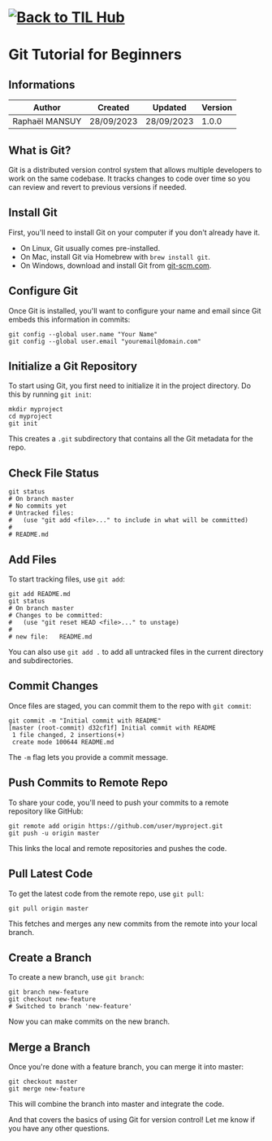 # [![Back to TIL Hub](https://img.shields.io/badge/←%20Back%20to-TIL%20Hub-blue?style=for-the-badge)](../README.md)
# Git Tutorial for Beginners

## Informations

| Author         | Created    | Updated    | Version |
| -------------- | ---------- | ---------- | ------- |
| Raphaël MANSUY | 28/09/2023 | 28/09/2023 | 1.0.0   |

## What is Git?

Git is a distributed version control system that allows multiple developers to work on the same codebase. It tracks changes to code over time so you can review and revert to previous versions if needed.

## Install Git

First, you'll need to install Git on your computer if you don't already have it.

- On Linux, Git usually comes pre-installed.
- On Mac, install Git via Homebrew with `brew install git`.
- On Windows, download and install Git from [git-scm.com](https://git-scm.com/download/win).

## Configure Git

Once Git is installed, you'll want to configure your name and email since Git embeds this information in commits:

```
git config --global user.name "Your Name"
git config --global user.email "youremail@domain.com"
```

## Initialize a Git Repository

To start using Git, you first need to initialize it in the project directory. Do this by running `git init`:

```
mkdir myproject
cd myproject
git init
```

This creates a `.git` subdirectory that contains all the Git metadata for the repo.

## Check File Status

```
git status
# On branch master
# No commits yet
# Untracked files:
#   (use "git add <file>..." to include in what will be committed)
#
# README.md
```

## Add Files

To start tracking files, use `git add`:

```
git add README.md
git status
# On branch master
# Changes to be committed:
#   (use "git reset HEAD <file>..." to unstage)
#
# new file:   README.md
```

You can also use `git add .` to add all untracked files in the current directory and subdirectories.

## Commit Changes

Once files are staged, you can commit them to the repo with `git commit`:

```
git commit -m "Initial commit with README"
[master (root-commit) d32cf1f] Initial commit with README
 1 file changed, 2 insertions(+)
 create mode 100644 README.md
```

The `-m` flag lets you provide a commit message.

## Push Commits to Remote Repo

To share your code, you'll need to push your commits to a remote repository like GitHub:

```
git remote add origin https://github.com/user/myproject.git
git push -u origin master
```

This links the local and remote repositories and pushes the code.

## Pull Latest Code

To get the latest code from the remote repo, use `git pull`:

```
git pull origin master
```

This fetches and merges any new commits from the remote into your local branch.

## Create a Branch

To create a new branch, use `git branch`:

```
git branch new-feature
git checkout new-feature
# Switched to branch 'new-feature'  
```

Now you can make commits on the new branch.

## Merge a Branch

Once you're done with a feature branch, you can merge it into master:

```
git checkout master
git merge new-feature
```

This will combine the branch into master and integrate the code.

And that covers the basics of using Git for version control! Let me know if you have any other questions.

